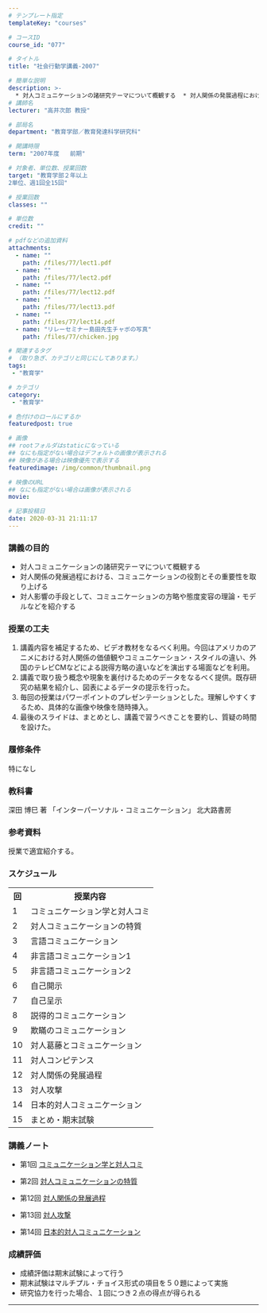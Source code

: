 ```yaml
---
# テンプレート指定
templateKey: "courses"

# コースID
course_id: "077"

# タイトル
title: "社会行動学講義-2007"

# 簡単な説明
description: >-
  * 対人コミュニケーションの諸研究テーマについて概観する  * 対人関係の発展過程における、コミュニケーションの役割とその重要性を取り上げる  * 対人影響の手段として、コミュニケーションの方略や態度変容の理論・モデルなどを紹介する ....
# 講師名
lecturer: "高井次郎 教授"

# 部局名
department: "教育学部／教育発達科学研究科"

# 開講時限
term: "2007年度	前期"

# 対象者、単位数、授業回数
target: "教育学部２年以上
2単位、週1回全15回"

# 授業回数
classes: ""

# 単位数
credit: ""

# pdfなどの追加資料
attachments:
  - name: "" 
    path: /files/77/lect1.pdf
  - name: "" 
    path: /files/77/lect2.pdf
  - name: "" 
    path: /files/77/lect12.pdf
  - name: "" 
    path: /files/77/lect13.pdf
  - name: "" 
    path: /files/77/lect14.pdf
  - name: "リレーセミナー島田先生チャボの写真" 
    path: /files/77/chicken.jpg

# 関連するタグ
# （取り急ぎ、カテゴリと同じにしてあります。）
tags:
 - "教育学"

# カテゴリ
category:
 - "教育学"

# 色付けのロールにするか
featuredpost: true

# 画像
## rootフォルダはstaticになっている
## なにも指定がない場合はデフォルトの画像が表示される
## 映像がある場合は映像優先で表示する
featuredimage: /img/common/thumbnail.png

# 映像のURL
## なにも指定がない場合は画像が表示される
movie: 

# 記事投稿日
date: 2020-03-31 21:11:17
---
```


### 講義の目的

* 対人コミュニケーションの諸研究テーマについて概観する
* 対人関係の発展過程における、コミュニケーションの役割とその重要性を取り上げる
* 対人影響の手段として、コミュニケーションの方略や態度変容の理論・モデルなどを紹介する


### 授業の工夫

1. 講義内容を補足するため、ビデオ教材をなるべく利用。今回はアメリカのアニメにおける対人関係の価値観やコミュニケーション・スタイルの違い、外国のテレビCMなどによる説得方略の違いなどを演出する場面などを利用。
2. 講義で取り扱う概念や現象を裏付けるためのデータをなるべく提供。既存研究の結果を紹介し、図表によるデータの提示を行った。
3. 毎回の授業はパワーポイントのプレゼンテーションとした。理解しやすくするため、具体的な画像や映像を随時挿入。
4. 最後のスライドは、まとめとし、講義で習うべきことを要約し、質疑の時間を設けた。





### 履修条件

特になし

### 教科書

深田 博巳 著 「インターパーソナル・コミュニケーション」 北大路書房

### 参考資料

授業で適宜紹介する。


<h3>スケジュール</h3>

<table class="basic" width="455">

<tr>
<th class="center" width="20">回</th>
<th class="center">授業内容</th>
</tr>

<tr>
<td class="center" width="20">1</td>
<td>
コミュニケーション学と対人コミ
</td>
</tr>

<tr>
<td class="center" width="20">2</td>
<td>
対人コミュニケーションの特質
</td>
</tr>

<tr>
<td class="center" width="20">3</td>
<td>
言語コミュニケーション
</td>
</tr>

<tr>
<td class="center" width="20">4</td>
<td>
非言語コミュニケーション1
</td>
</tr>

<tr>
<td class="center" width="20">5</td>
<td>
非言語コミュニケーション2
</td>
</tr>

<tr>
<td class="center" width="20">6</td>
<td>
自己開示
</td>
</tr>

<tr>
<td class="center" width="20">7</td>
<td>
自己呈示
</td>
</tr>

<tr>
<td class="center" width="20">8</td>
<td>
説得的コミュニケーション
</td>
</tr>

<tr>
<td class="center" width="20">9</td>
<td>
欺瞞のコミュニケーション
</td>
</tr>

<tr>
<td class="center" width="20">10</td>
<td>
対人葛藤とコミュニケーション
</td>
</tr>

<tr>
<td class="center" width="20">11</td>
<td>
対人コンピテンス
</td>
</tr>

<tr>
<td class="center" width="20">12</td>
<td>
対人関係の発展過程
</td>
</tr>

<tr>
<td class="center" width="20">13</td>
<td>
対人攻撃
</td>
</tr>

<tr>
<td class="center" width="20">14</td>
<td>
日本的対人コミュニケーション</td>
</tr>

<tr>
<td class="center" width="20">15</td>
<td>
まとめ・期末試験
</td>
</tr>
</table>


### 講義ノート

- 第1回
[コミュニケーション学と対人コミ](https://ocw.nagoya-u.jp/files/77/lect1.pdf) 


- 第2回
[対人コミュニケーションの特質](https://ocw.nagoya-u.jp/files/77/lect2.pdf) 


- 第12回
[対人関係の発展過程](https://ocw.nagoya-u.jp/files/77/lect12.pdf) 


- 第13回
[対人攻撃](https://ocw.nagoya-u.jp/files/77/lect13.pdf) 


- 第14回
[日本的対人コミュニケーション](https://ocw.nagoya-u.jp/files/77/lect14.pdf) 







### 成績評価

* 成績評価は期末試験によって行う
* 期末試験はマルチプル・チョイス形式の項目を５０題によって実施
* 研究協力を行った場合、１回につき２点の得点が得られる



-----
